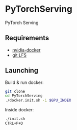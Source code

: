 # PyTorchServing
PyTorch Serving

## Requirements
 - [nvidia-docker](https://github.com/NVIDIA/nvidia-docker)
 - [git LFS](https://git-lfs.github.com/)

## Launching

Build & run docker:  

```bash
git clone
cd PyTorchServing
./docker.init.sh -i $GPU_INDEX
```  

Inside docker:  
```bash
./init.sh
CTRL+P+Q
```
